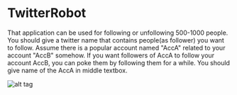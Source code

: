 # TwitterRobot
That application can be used for following or unfollowing 500-1000 people. You should give a twitter name that contains people(as follower) you want to follow.
Assume there is a popular account named "AccA" related to your account "AccB" somehow. 
If you want followers of AccA to follow your account AccB, you can poke them by following them for a while.
You should give name of the AccA in middle textbox.

![alt tag](https://raw.githubusercontent.com/username/projectname/branch/path/to/img.png)
